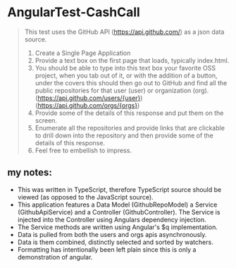 # AngularTest-CashCall

>This test uses the GitHub API (https://api.github.com/) as a json data source.
>1) Create a Single Page Application
>2) Provide a text box on the first page that loads, typically index.html.
>3) You should be able to type into this text box your favorite OSS project, when you tab out of it,
>    or with the addition of a button, under the covers this should then go out to GitHub and find all
>    the public repositories for that user (user) or organization (org).
>    (https://api.github.com/users/{user})  (https://api.github.com/orgs/{orgs})
>4) Provide some of the details of this response and put them on the screen.
>5) Enumerate all the repositories and provide links that are clickable to drill down into the repository
>    and then provide some of the details of this response.
>6) Feel free to embellish to impress.

## my notes:

* This was written in TypeScript, therefore TypeScript source should be viewed (as opposed to the JavaScript source).
* This application features a Data Model (GithubRepoModel) a Service (GithubApiService) and a Controller (GithubController). The Service is injected into the Controller using Angulars dependency injection.
* The Service methods are written using Angular's $q implementation.
* Data is pulled from both the users and orgs apis asynchronously.
* Data is them combined, distinctly selected and sorted by watchers.
* Formatting has intentionally been left plain since this is only a demonstration of angular.
